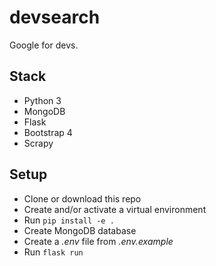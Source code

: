 # devsearch
Google for devs.

## Stack
- Python 3
- MongoDB
- Flask
- Bootstrap 4
- Scrapy

## Setup
- Clone or download this repo
- Create and/or activate a virtual environment
- Run `pip install -e .`
- Create MongoDB database
- Create a *.env* file from *.env.example*
- Run `flask run`